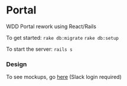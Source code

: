 # Portal
WDD Portal rework using React/Rails

To get started:
`rake db:migrate`
`rake db:setup`

To start the server:
`rails s`

### Design
To see mockups, go [here](https://www.figma.com/file/O8dgVSqT9XRtiFgi6XoNRVHL/Mockups) (Slack login required)
